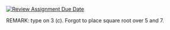 [![Review Assignment Due Date](https://classroom.github.com/assets/deadline-readme-button-22041afd0340ce965d47ae6ef1cefeee28c7c493a6346c4f15d667ab976d596c.svg)](https://classroom.github.com/a/rDdge0D0)

REMARK: type on 3 (c). Forgot to place square root over 5 and 7.
